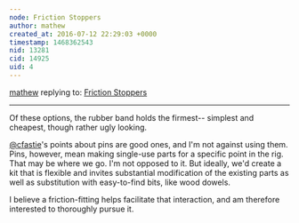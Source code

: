```yaml
---
node: Friction Stoppers
author: mathew
created_at: 2016-07-12 22:29:03 +0000
timestamp: 1468362543
nid: 13281
cid: 14925
uid: 4
---
```




[mathew](../profile/mathew) replying to: [Friction Stoppers](../notes/ranon/07-11-2016/friction-stoppers)

----
Of these options, the rubber band holds the firmest-- simplest and cheapest, though rather ugly looking.

[@cfastie](/profile/cfastie)'s points about pins are good ones, and I'm not against using them.
Pins, however, mean making single-use parts for a specific point in the rig.  That may be where we go.  I'm not opposed to it.  But ideally, we'd create a kit that is flexible and invites substantial modification of the existing parts as well as substitution with easy-to-find bits, like wood dowels. 

I believe a friction-fitting helps facilitate that interaction, and am therefore interested to thoroughly pursue it. 


